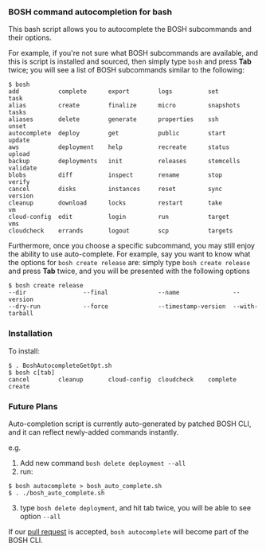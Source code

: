 ### BOSH command autocompletion for bash

This bash script allows you to autocomplete the BOSH subcommands and
their options.

For example, if you're not sure what BOSH subcommands are available,
and this is script is installed and sourced, then simply type `bosh`
and press **Tab** twice; you will see a list of BOSH subcommands similar
to the following:

```
$ bosh
add           complete      export        logs          set           task
alias         create        finalize      micro         snapshots     tasks
aliases       delete        generate      properties    ssh           unset
autocomplete  deploy        get           public        start         update
aws           deployment    help          recreate      status        upload
backup        deployments   init          releases      stemcells     validate
blobs         diff          inspect       rename        stop          verify
cancel        disks         instances     reset         sync          version
cleanup       download      locks         restart       take          vm
cloud-config  edit          login         run           target        vms
cloudcheck    errands       logout        scp           targets
```

Furthermore, once you choose a specific subcommand, you may still enjoy the
ability to use auto-complete. For example, say you want to know what the
options for `bosh create release` are: simply type `bosh create release` and
press **Tab** twice, and you will be presented with the following options

```
$ bosh create release
--dir                --final              --name               --version
--dry-run            --force              --timestamp-version  --with-tarball
```

### Installation

To install:

```
$ . BoshAutocompleteGetOpt.sh
$ bosh c[tab]
cancel        cleanup       cloud-config  cloudcheck    complete      create
```

### Future Plans

Auto-completion script is currently auto-generated by patched BOSH CLI, and it
can reflect newly-added commands instantly.

e.g.
1. Add new command `bosh delete deployment --all`
2. run:
  ```
  $ bosh autocomplete > bosh_auto_complete.sh
  $ . ./bosh_auto_complete.sh
  ```
3. type `bosh delete deployment`, and hit tab twice, you will be able to see option `--all`

If our [pull request](https://github.com/cloudfoundry/bosh/pull/1074) is
accepted, `bosh autocomplete` will become part of the BOSH CLI.
